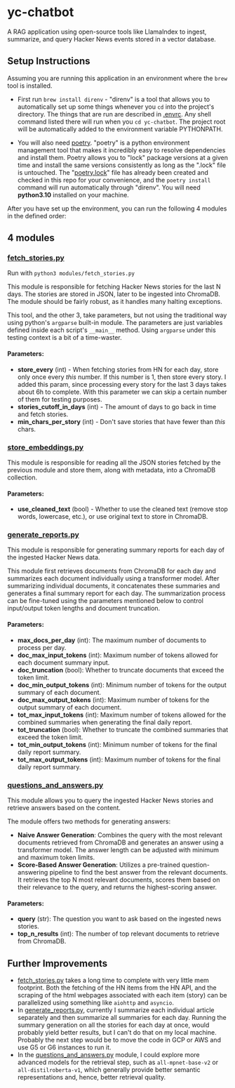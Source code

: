 # yc-chatbot

A RAG application using open-source tools like LlamaIndex to ingest, summarize, and query Hacker News events stored in a vector database.

## Setup Instructions

Assuming you are running this application in an environment where the `brew` tool is installed. 

* First run `brew install direnv` - "direnv" is a tool that allows you to automatically set up some things whenever you `cd` into the project's directory. The things that are run are described in [.envrc](.envrc). Any shell command listed there will run when you `cd yc-chatbot`. The project root will be automatically added to the environment variable PYTHONPATH.

* You will also need [poetry](https://python-poetry.org/). "poetry" is a python environment management tool that makes it incredibly easy to resolve dependencies and install them. Poetry allows you to "lock" package versions at a given time and install the same versions consistently as long as the ".lock" file is untouched. The "[poetry.lock](poetry.lock)" file has already been created and checked in this repo for your convenience, and the `poetry install` command will run automatically through "direnv". You will need **python3.10** installed on your machine.

After you have set up the environment, you can run the following 4 modules in the defined order:

## 4 modules

### [fetch_stories.py](modules/fetch_stories.py)

Run with `python3 modules/fetch_stories.py`

This module is responsible for fetching Hacker News stories for the last N days. The stories are stored in JSON, later to be ingested into ChromaDB. The module should be fairly robust, as it handles many halting exceptions.

This tool, and the other 3, take parameters, but not using the traditional way using python's `argparse` built-in module. The parameters are just variables defined inside each script's `__main__` method. Using `argparse` under this testing context is a bit of a time-waster.

#### Parameters:
* **store_every** (int) - When fetching stories from HN for each day, store only once every _this_ number. If this number is 1, then store every story. I added this param, since processing every story for the last 3 days takes about 6h to complete. With this parameter we can skip a certain number of them for testing purposes.
* **stories_cutoff_in_days** (int) - The amount of days to go back in time and fetch stories.
* **min_chars_per_story** (int) - Don't save stories that have fewer than _this_ chars.

### [store_embeddings.py](modules/store_embeddings.py)

This module is responsible for reading all the JSON stories fetched by the previous module and store them, along with metadata, into a ChromaDB collection.

#### Parameters:
* **use_cleaned_text** (bool) - Whether to use the cleaned text (remove stop words, lowercase, etc.), or use original text to store in ChromaDB.

### [generate_reports.py](modules/generate_reports.py)

This module is responsible for generating summary reports for each day of the ingested Hacker News data. 

This module first retrieves documents from ChromaDB for each day and summarizes each document individually using a transformer model. After summarizing individual documents, it concatenates these summaries and generates a final summary report for each day. The summarization process can be fine-tuned using the parameters mentioned below to control input/output token lengths and document truncation.

#### Parameters:
* **max_docs_per_day** (int): The maximum number of documents to process per day.
* **doc_max_input_tokens** (int): Maximum number of tokens allowed for each document summary input.
* **doc_truncation** (bool): Whether to truncate documents that exceed the token limit.
* **doc_min_output_tokens** (int): Minimum number of tokens for the output summary of each document.
* **doc_max_output_tokens** (int): Maximum number of tokens for the output summary of each document.
* **tot_max_input_tokens** (int): Maximum number of tokens allowed for the combined summaries when generating the final daily report.
* **tot_truncation** (bool): Whether to truncate the combined summaries that exceed the token limit.
* **tot_min_output_tokens** (int): Minimum number of tokens for the final daily report summary.
* **tot_max_output_tokens** (int): Maximum number of tokens for the final daily report summary.

### [questions_and_answers.py](modules/questions_and_answers.py)

This module allows you to query the ingested Hacker News stories and retrieve answers based on the content. 

The module offers two methods for generating answers:
* **Naive Answer Generation**: Combines the query with the most relevant documents retrieved from ChromaDB and generates an answer using a transformer model. The answer length can be adjusted with minimum and maximum token limits.
* **Score-Based Answer Generation**: Utilizes a pre-trained question-answering pipeline to find the best answer from the relevant documents. It retrieves the top N most relevant documents, scores them based on their relevance to the query, and returns the highest-scoring answer.

#### Parameters:
* **query** (str): The question you want to ask based on the ingested news stories.
* **top_n_results** (int): The number of top relevant documents to retrieve from ChromaDB. 

## Further Improvements

* [fetch_stories.py](modules/fetch_stories.py) takes a long time to complete with very little mem footprint. Both the fetching of the HN items from the HN API, and the scraping of the html webpages associated with each item (story) can be parallelized using something like `aiohttp` and `asyncio`.
* In [generate_reports.py](modules/generate_reports.py), currently I summarize each individual article separately and then summarize all summaries for each day. Running the summary generation on all the stories for each day at once, would probably yield better results, but I can't do that on my local machine. Probably the next step would be to move the code in GCP or AWS and use G5 or G6 instances to run it. 
* In the [questions_and_answers.py](modules/questions_and_answers.py) module, I could explore more advanced models for the retrieval step, such as `all-mpnet-base-v2` or `all-distilroberta-v1`, which generally provide better semantic representations and, hence, better retrieval quality.
